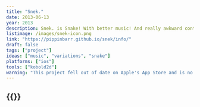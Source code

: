 ```yaml
---
title: "Snek."
date: 2013-06-13
year: 2013
description: Snek. is Snake! With better music! And really awkward controls! Learn to love turning your iDevice around and around in your hands! Tilt your screen away from you and realize you can’t see what’s happening anymore! Thrust your device in all directions and get a great workout! Snek.!
listimage: /images/snek-icon.png
link: "https://pippinbarr.github.io/snek/info/"
draft: false
tags: ["project"]
ideas: ["music", "variations", "snake"]
platforms: ["ios"]
tools: ["kobold2d"]
warning: "This project fell out of date on Apple's App Store and is no longer available."
---
```


## {{<param title >}}
